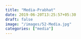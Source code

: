 ```yaml
---
title: "Media-Prabhat"
date: 2019-06-20T13:25:57+05:30
draft: false
image: "/images/52-Media.jpg"
categories: ["media"]
---
```


